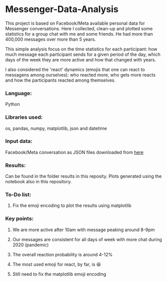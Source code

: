 # Messenger-Data-Analysis

This project is based on Facebook/Meta available personal data for Messenger conversations.
Here I collected, clean-up and plotted some statistics for a group chat with me and some friends. He had more than 400,000 messages over more than 5 years.

This simple analysis focus on the time statistics for each participant: how much message each participant sends for a given period of the day, which days of the week they are more active and how that changed with years.

I also considered the 'react' dynamics (emojis that one can react to messagens among ourselves): who reacted more, who gets more reacts and how the participants reacted among themselves.

### Language:
Python

### Libraries used:
os, pandas, numpy, matplotlib, json and datetime

### Input data:
Facebook/Meta conversation as JSON files downloaded from [here](https://www.facebook.com/help/212802592074644/?helpref=uf_share)

### Results:
Can be found in the folder results in this reposity. Plots generated using the notebook also in this repository.

### To-Do list:
1) Fix the emoji encoding to plot the results using matplotlib

### Key points:
1) We are more active after 10am with message peaking around 8-9pm

2) Our messages are consistent for all days of week with more chat during 2020 (pandemic)

3) The overall reaction probability is around 4-12%

4) The most used emoji for react, by far, is 😆

5) Still need to fix the matplotlib emoji encoding
